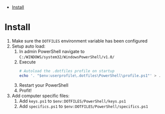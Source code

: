 <!-- TOC -->

- [Install](#install)

<!-- /TOC -->

# Install

1. Make sure the `DOTFILES` environment variable has been configured
2. Setup auto load:
    1. In admin PowerShell navigate to `C:/WINDOWS/system32/WindowsPowerShell/v1.0/`
    2. Execute
        ```PowerShell
        # Autoload the .dotfiles profile on startup
        echo '. "$env:userprofile\.dotfiles\PowerShell\profile.ps1"' > .\profile.ps1
        ```
    3. Restart your PowerShell
    4. Profit!
3. Add computer specific files:
    1. Add `keys.ps1` to `$env:DOTFILES/PowerShell/keys.ps1`
    2. Add `specifics.ps1` to `$env:DOTFILES/PowerShell/specifics.ps1`
